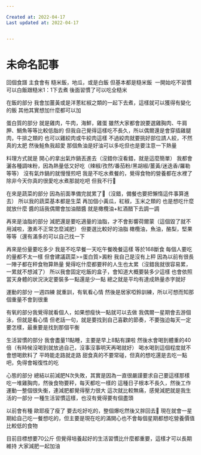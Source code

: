 ```yaml
---

Created at: 2022-04-17
Last updated at: 2022-04-17


---
```


# 未命名記事


回個食譜
主食會有 糙米飯，地瓜，或是白飯
但基本都是糙米飯 
一開始吃不習慣可以白飯跟糙米1：1下去煮
後面習慣了可以吃全糙米

在飯的部分
我會加薑黃或是洋蔥紅椒之類的一起下去煮，這樣就可以獲得有變化的飯
其他其實想加什麼都可以加

蛋白質的部分
就是雞肉，牛肉，海鮮，雞蛋
雖然大家都會說要選雞胸肉、牛肩胛、鯛魚等等比較低脂的
但我自己覺得這樣吃不長久，所以偶爾還是會穿插雞腿肉，牛排之類的
也可以雞絞肉或牛絞肉這樣
不過絞肉就要挑好部位請人絞，不然真的太肥
然後鮭魚我超愛
那個魚油是好油可以多吃但也是要注意一下熱量

料理方式就是
開心的拿出氣炸鍋丟進去（沒錯你沒看錯，就是這麼簡單）
我都會灑各種調味粉，因為熱量低又好吃（辣椒/孜然/番茄粉/黑胡椒/薑黃/迷迭香/羅勒等等）
沒有氣炸鍋的就慢慢煎吧
我是不吃水煮餐的，覺得食物的營養都在水裡了
除非今天你真的很愛吃水煮那就吃吧
但我不行🤣

在來是蔬菜的部分
因為前面準備完就累了🤣（沒錯，備餐也要把懶惰這件事算進去）
所以我的蔬菜基本都是生菜
再加個小黃瓜，紅椒，玉米之類的
也是想吃什麼就放什麼
醬的話我偶爾會加油醋醬
就是橄欖油+紅酒醋下去調一調

再來是油脂的部分
減肥還是要吃適量的油脂，才不會影響荷爾蒙（這個毀了就不用減啦，激素不正常怎麼減肥）
但要選比較好的油脂
橄欖油，魚油，酪梨，堅果等等（還有滿多的可以自己找一下

再來是份量要吃多少
我是不吃早餐一天吃午餐晚餐這樣
等於168斷食
每個人要吃的量都不太一樣
但會建議蔬菜>=蛋白質>澱粉
我自己是沒有上秤
因為以前有很長一陣子都在秤食物算熱量
覺得吃什麼都要秤的人生也太累（沒錯我就很容易累，一累就不想減了）
所以我會固定吃飯的盒子，會知道大概要裝多少這樣
也會依照當天身體的狀況決定要裝多一點還是少一點
總之就是平均有達成熱量赤字就好

運動的部分
一週四練
就重訓，有氧看心情
然後是居家啞鈴訓練，所以可想而知那個重量不會到很重

有氧的部分我覺得就看個人，如果想瘦快一點就可以去做
我偶爾一星期會去游個泳，但就是看心情
但老話一句，就是要找到自己喜歡的節奏，不要強迫每天一定要怎樣，最重要是找到那個平衡

生活習慣的部分
我會盡量11點睡，主要是早上8點有課啦
然後水會喝到體重的40倍（有時候沒喝到就放過自己，沒事沒事明天再喝就好）
喝水喝到這個程度就不會想喝飲料了
平時能走路就走路
甜食真的不要常碰，但真的想吃還是去吃一點吧，免得會報復性的吃

心態的部分
總結以前減肥N次失敗，其實是因為一直很嚴謹要求自己要這樣那樣
吃一堆雞胸肉，然後食物要秤，每天都吃一樣的
這種日子根本不長久，然後工作運動一整個很失衡，連減肥都覺得壓力很大
這次就比較無痛，感覺減肥就是我生活的一部分
一種生活習慣這樣，也沒有覺得要有個盡頭

以前會有種 歐耶瘦了瘦了 要去吃好吃的，整個爆吃然後又胖回去🥲
現在就會一星期給自己吃一餐想吃的，但主要是現在吃的滿開心也不會每個星期都想吃營養價值比較低的食物

目前目標想要70公斤
但覺得培養起好的生活習慣比什麼都重要，這樣才可以長期維持
大家減肥一起加油


